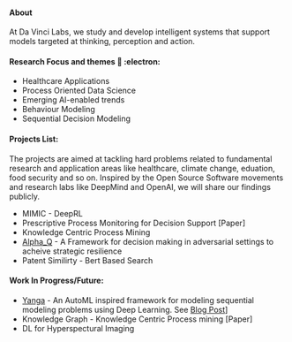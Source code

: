 #### About

At Da Vinci Labs, we study and develop intelligent systems that support models targeted at thinking, perception and action.


#### Research Focus and themes  🔭 :electron:	

- Healthcare Applications
- Process Oriented Data Science  
- Emerging AI-enabled trends 
- Behaviour Modeling
- Sequential Decision Modeling 


#### Projects List: 

 The projects are aimed at tackling hard problems related to fundamental research and application areas like healthcare, climate change, eduation, food security and so on. Inspired by the Open Source Software movements and research labs like DeepMind and OpenAI, we will share our findings publicly.  


- MIMIC - DeepRL
- Prescriptive Process Monitoring for Decision Support [Paper] 
- Knowledge Centric Process Mining 
- [Alpha_Q](https://github.com/asjad99/rosetta_stone) - A Framework for decision making in adversarial settings to acheive strategic resilience
- Patent Similirty - Bert Based Search 

#### Work In Progress/Future: 

- [Yanga](https://github.com/asjad99/Yanga)  - An AutoML inspired framework for modeling sequential modeling problems using Deep Learning. See [Blog Post](https://www.asjadk.io/music/)]
- Knowledge Graph - Knowledge Centric Process mining [Paper] 
- DL for Hyperspectural Imaging  
